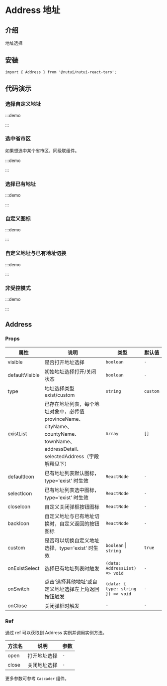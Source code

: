# Address 地址

## 介绍

地址选择

## 安装

```tsx
import { Address } from '@nutui/nutui-react-taro';
```

## 代码演示

### 选择自定义地址

:::demo

<CodeBlock src='taro/demo1.tsx'></CodeBlock>

:::

### 选中省市区

如果想选中某个省市区，同级联组件。

:::demo

<CodeBlock src='taro/demo2.tsx'></CodeBlock>

:::

### 选择已有地址

:::demo

<CodeBlock src='taro/demo3.tsx'></CodeBlock>

:::

### 自定义图标

:::demo

<CodeBlock src='taro/demo4.tsx'></CodeBlock>

:::

### 自定义地址与已有地址切换

:::demo

<CodeBlock src='taro/demo5.tsx'></CodeBlock>

:::

### 非受控模式

:::demo

<CodeBlock src='taro/demo6.tsx'></CodeBlock>

:::

## Address

### Props

| 属性 | 说明 | 类型 | 默认值 |
| --- | --- | --- | --- |
| visible | 是否打开地址选择 | `boolean` | `-` |
| defaultVisible | 初始地址选择打开/关闭状态 | `boolean` | `-` |
| type | 地址选择类型 exist/custom | `string` | `custom` |
| existList | 已存在地址列表，每个地址对象中，必传值provinceName、cityName、countyName、townName、addressDetail、selectedAddress（字段解释见下） | `Array` | `[]` |
| defaultIcon | 已有地址列表默认图标，type='exist' 时生效 | `ReactNode` | `-` |
| selectIcon | 已有地址列表选中图标，type='exist' 时生效 | `ReactNode` | `-` |
| closeIcon | 自定义关闭弹框按钮图标 | `ReactNode` | `-` |
| backIcon | 自定义地址与已有地址切换时，自定义返回的按钮图标 | `ReactNode` | `-` |
| custom | 是否可以切换自定义地址选择，type='exist' 时生效 | `boolean` \| `string` | `true` |
| onExistSelect | 选择已有地址列表时触发 | `(data: AddressList) => void` | `-` |
| onSwitch | 点击'选择其他地址'或自定义地址选择左上角返回按钮触发 | `(data: { type: string }) => void` | `-` |
| onClose | 关闭弹框时触发 | `-` | `-` |

### Ref

通过 ref 可以获取到 Address 实例并调用实例方法。

| 方法名 | 说明 | 参数 |
| ----- | ----- | -- |
| open | 打开地址选择 | `-` |
| close | 关闭地址选择 | `-` |

更多参数可参考 `Cascader` 组件。